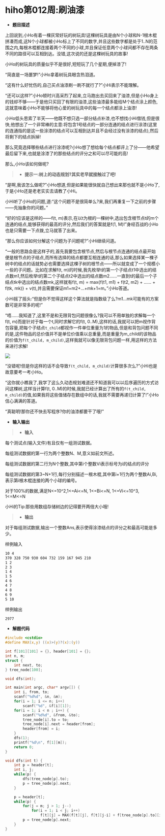 # hiho第012周:刷油漆

* **题目描述**

上回说到,小Ho有着一棵灰常好玩的树玩具!这棵树玩具是由N个小球和N-1根木棍拼凑而成,这N个小球都被小Ho标上了不同的数字,并且这些数字都是处于1..N的范围之内,每根木棍都连接着两个不同的小球,并且保证任意两个小球间都不存在两条不同的路径可以互相到达。没错,这次说的还是这棵树玩具的故事!

小Ho的树玩具的质量似乎不是很好,短短玩了几个星期,便掉漆了!

“简直是一场噩梦!”小Ho拿着树玩具眼含热泪道。

“这有什么好忧伤的,自己买点油漆刷一刷不就行了?”小Hi表示不能理解。

“还可以这样?”小Ho顿时兴高采烈了起来,立马跑出去买回来了油漆,但是小Ho身上的钱却不够——于是他只买回了有限的油漆,这些油漆最多能给M个结点涂上颜色,这就意味着小Ho不能够将他心爱的树玩具中的每一个结点都涂上油漆!

小Ho低头思索了半天——他既不想只选一部分结点补漆,也不想找小Hi借钱,但是很快,他想出了一个非常棒的主意:将包含1号结点的一部分连通的结点进行涂漆(这里的连通指的是这一些涂漆的结点可以互相到达并且不会经过没有涂漆的结点),然后将剩下的结点拆掉!

那么究竟选择哪些结点进行涂漆呢?小Ho想了想给每个结点都评上了分——他希望最后留下来,也就是涂漆了的那些结点的评分之和可以尽可能的高!

那么,小Ho该如何做呢?

> * **提示一:树上的动态规划?其实老早就接触过了吧!**

“是啊,我该怎么做呢?”小Ho想道,但是如果能很快就自己想出来那也就不是小Ho了,于是小Ho还是老老实实去请教了小Hi。

小Hi听了小Ho的问题,道:“这个问题不是很简单么?来,我们再重复一下之前的步骤——先抽象你的问题。”

“好的!应该是这样的——f(t, m)表示,在以t为根的一棵树中,选出包含根节点t的m个连通的结点,能够获得的最高的评分,然后我们的答案就是f(1, M)!”身经百战的小Ho也是只需要一下点拨,立马就答了出来。

“那么你应该如何分解这个问题为子问题呢?”小Hi继续问道。

“一般的思路会是这样子的,首先我要包含根节点,然后与根节点连通的结点最开始便是根节点的子结点,而所有选择的结点都要互相连通的话,那么如果选择某一棵子树中的结点的话就势必也需要选择这棵子树的根节点——所以就变成了一个规模小一些的子问题。比如在求解f(t, m)的时候,我先枚举t的第一个子结点t1中选出的结点数m1,然后枚举t的第二个子结点t2中选出的结点数m2……一直到t的最后一个子结点tk中选出的结点数mk,这样就有f(t, m) = max{f(t1, m1) + f(t2, m2) + …… + f(tk, mk)} + v(t),并且需要保证m1+m2+...+mk+1=m。”小Ho答道。

小Hi摇了摇头:“但是你不觉得这样这个算法就是指数级了么?m1...mk可能有的方案数可是非常多的呢!”

“唔……我知道了,这里不是和无限背包问题很像么?我可以不用单独的求解每一个f(t, m)而是针对于每一个t,同时求解它的f(t, 0..M),这样的话,我就可以把m视作背包容量,把每个子结点`t_child`都视作一件单位重量为1的物品,但是和背包问题不同的是,这件物品的总价值并不是单位价值乘以总重量,而是重量为m_child的该物品的价值为`f(t_child, m_child)`,这样我就可以像无限背包问题一样,用这样的方法来进行求解!

![](http://media.hihocoder.com//problem_images/20140920/14112039442549.png)

“没错呢!但是你这样的话不会导致`f(t_child, m_child)`计算很多次么?”小Hi也是故意要考一考小Ho。

“这你就小瞧我了,我学了这么久动态规划难道还不知道我可以以后序遍历的方式访问这棵树,这样当计算f(t, 0..M)的时候,我就已经计算出了所有的`f(t_child, m_child)`的值,如果我将这些值储存在数组中的话,我就不需要再递归计算了!”小Ho信心满满的答道。

“真聪明!那你还不快去写程序?你的油漆都要干了哦!”

* **输入输出**

> * **输入**

每个测试点(输入文件)有且仅有一组测试数据。

每组测试数据的第一行为两个整数N、M,意义如前文所述。

每组测试数据的第二行为N个整数,其中第i个整数Vi表示标号为i的结点的评分

每组测试数据的第3~N+1行,每行分别描述一根木棍,其中第i+1行为两个整数Ai,Bi,表示第i根木棍连接的两个小球的编号。

对于100%的数据,满足N<=10^2,1<=Ai<=N, 1<=Bi<=N, 1<=Vi<=10^3, 1<=M<=N

小Hi的Tip:那些用数组存储树边的记得要开两倍大小哦!

> * **输出**

对于每组测试数据,输出一个整数Ans,表示使得涂漆结点的评分之和最高可能是多少。

样例输入

```sh
10 4
370 328 750 930 604 732 159 167 945 210 
1 2
2 3
1 4
1 5
4 6
4 7
4 8
6 9
5 10
```

样例输出

```sh
2977
```

* **解题代码**
	
```c
#include <cstdio>
#define MAX(x,y) ((x)>(y)?(x):(y))

int f[101][101] = {}, header[101] = {};
int n, m;
struct {
    int next, to;
} tree_node[100];

void dfs(int);

int main(int argc, char* argv[]) {
    int i, from, to;
    scanf("%d%d", &n, &m);
    for(i = 1; i <= n; i++)
        scanf("%d", &f[i][1]);
    for(i = 1; i < n ; i++) {
        scanf("%d%d", &from, &to);
        tree_node[i].to = to;
        tree_node[i].next = header[from];
        header[from] = i;
    }
    dfs(1);
    printf("%d\n", f[1][m]);
    return 0;
}

void dfs(int t) {
    int p = header[t];
    int i, j;
    while(p) {
        dfs(tree_node[p].to);
        p = tree_node[p].next;
    }

    p = header[t];
    while(p) {
        for(j = m; j > 1; j--)
            for(i = 1; i < j; i++)
                f[t][j] = MAX(f[t][j], f[t][j-i] + f[tree_node[p].to][i]);
        p = tree_node[p].next;
    }
}
```
